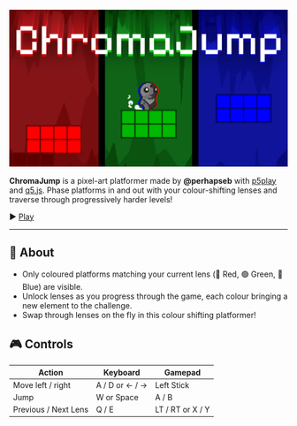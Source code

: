[![ChromaJump Title Thumbnail](chromajump.webp)](https://perhapseb.github.io/ChromaJump/)

**ChromaJump** is a pixel-art platformer made by **@perhapseb** with [p5play](https://p5play.org/) and [q5.js](https://q5js.org/home/).
Phase platforms in and out with your colour-shifting lenses and traverse through progressively harder levels!

▶️ [Play](https://perhapseb.github.io/ChromaJump/)

---

## 📖 About

- Only coloured platforms matching your current lens (🔴 Red, 🟢 Green, 🔵 Blue) are visible. 
- Unlock lenses as you progress through the game, each colour bringing a new element to the challenge.
- Swap through lenses on the fly in this colour shifting platformer!

## 🎮 Controls

| Action | Keyboard | Gamepad |
| --- | --- | --- |
| Move left / right | A / D or ← / → | Left Stick |
| Jump | W or Space | A / B |
| Previous / Next Lens | Q / E | LT / RT or X / Y |

